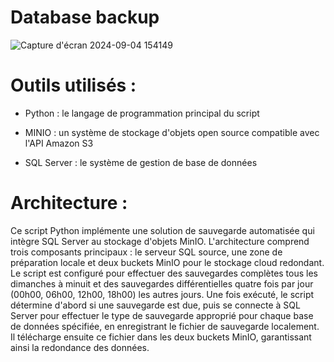# Database backup
![Capture d'écran 2024-09-04 154149](https://github.com/user-attachments/assets/36b460e9-41f4-43d1-935a-cd5f4bcea889)

# Outils utilisés :

- Python : le langage de programmation principal du script

- MINIO : un système de stockage d'objets open source compatible avec l'API Amazon S3

- SQL Server : le système de gestion de base de données

# Architecture :

Ce script Python implémente une solution de sauvegarde automatisée qui intègre SQL Server au stockage d'objets MinIO. L'architecture comprend trois composants principaux : le serveur SQL source, une zone de préparation locale et deux buckets MinIO pour le stockage cloud redondant. Le script est configuré pour effectuer des sauvegardes complètes tous les dimanches à minuit et des sauvegardes différentielles quatre fois par jour (00h00, 06h00, 12h00, 18h00) les autres jours. Une fois exécuté, le script détermine d'abord si une sauvegarde est due, puis se connecte à SQL Server pour effectuer le type de sauvegarde approprié pour chaque base de données spécifiée, en enregistrant le fichier de sauvegarde localement. Il télécharge ensuite ce fichier dans les deux buckets MinIO, garantissant ainsi la redondance des données.
